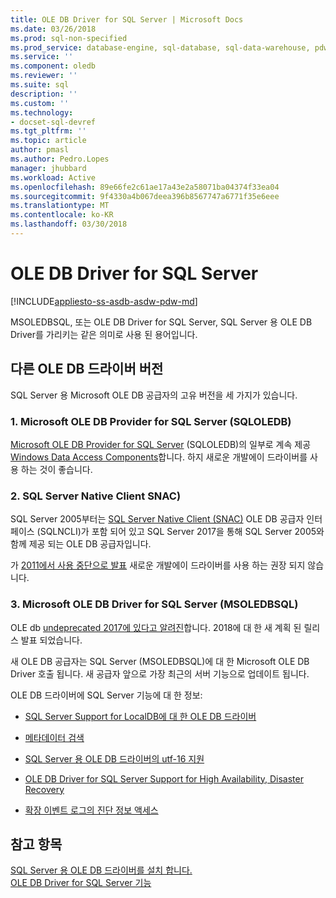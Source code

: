 ```yaml
---
title: OLE DB Driver for SQL Server | Microsoft Docs
ms.date: 03/26/2018
ms.prod: sql-non-specified
ms.prod_service: database-engine, sql-database, sql-data-warehouse, pdw
ms.service: ''
ms.component: oledb
ms.reviewer: ''
ms.suite: sql
description: ''
ms.custom: ''
ms.technology:
- docset-sql-devref
ms.tgt_pltfrm: ''
ms.topic: article
author: pmasl
ms.author: Pedro.Lopes
manager: jhubbard
ms.workload: Active
ms.openlocfilehash: 89e66fe2c61ae17a43e2a58071ba04374f33ea04
ms.sourcegitcommit: 9f4330a4b067deea396b8567747a6771f35e6eee
ms.translationtype: MT
ms.contentlocale: ko-KR
ms.lasthandoff: 03/30/2018
---
```

# <a name="ole-db-driver-for-sql-server"></a>OLE DB Driver for SQL Server
[!INCLUDE[appliesto-ss-asdb-asdw-pdw-md](../../includes/appliesto-ss-asdb-asdw-pdw-md.md)]

MSOLEDBSQL, 또는 OLE DB Driver for SQL Server, SQL Server 용 OLE DB Driver를 가리키는 같은 의미로 사용 된 용어입니다.

## <a name="different-incarnations-of-ole-db-drivers"></a>다른 OLE DB 드라이버 버전

SQL Server 용 Microsoft OLE DB 공급자의 고유 버전을 세 가지가 있습니다.


### <a name="1-microsoft-ole-db-provider-for-sql-server-sqloledb"></a>1. Microsoft OLE DB Provider for SQL Server (SQLOLEDB)

[Microsoft OLE DB Provider for SQL Server](../../ado/guide/appendixes/microsoft-ole-db-provider-for-sql-server.md) (SQLOLEDB)의 일부로 계속 제공 [Windows Data Access Components](https://msdn.microsoft.com/en-us/library/ms692897.aspx)합니다. 하지 새로운 개발에이 드라이버를 사용 하는 것이 좋습니다.


### <a name="2-sql-server-native-client-snac"></a>2. SQL Server Native Client SNAC)

SQL Server 2005부터는 [SQL Server Native Client (SNAC)](../../relational-databases/native-client/sql-server-native-client.md) OLE DB 공급자 인터페이스 (SQLNCLI)가 포함 되어 있고 SQL Server 2017을 통해 SQL Server 2005와 함께 제공 되는 OLE DB 공급자입니다.

가 [2011에서 사용 중단으로 발표](https://blogs.msdn.microsoft.com/sqlnativeclient/2011/08/29/microsoft-is-aligning-with-odbc-for-native-relational-data-access/) 새로운 개발에이 드라이버를 사용 하는 권장 되지 않습니다.


### <a name="3-microsoft-ole-db-driver-for-sql-server-msoledbsql"></a>3. Microsoft OLE DB Driver for SQL Server (MSOLEDBSQL)

OLE db [undeprecated 2017에 있다고 알려진](https://blogs.msdn.microsoft.com/sqlnativeclient/2017/10/06/announcing-the-new-release-of-ole-db-driver-for-sql-server/)합니다. 2018에 대 한 새 계획 된 릴리스 발표 되었습니다.

새 OLE DB 공급자는 SQL Server (MSOLEDBSQL)에 대 한 Microsoft OLE DB Driver 호출 됩니다. 새 공급자 앞으로 가장 최근의 서버 기능으로 업데이트 됩니다.

OLE DB 드라이버에 SQL Server 기능에 대 한 정보:

-   [SQL Server Support for LocalDB에 대 한 OLE DB 드라이버](../oledb/features/oledb-driver-for-sql-server-support-for-localdb.md)  

-   [메타데이터 검색](../oledb/features/metadata-discovery.md)  

-   [SQL Server 용 OLE DB 드라이버의 utf-16 지원](../oledb/features/utf-16-support-in-oledb-driver-for-sql-server.md)  

-   [OLE DB Driver for SQL Server Support for High Availability, Disaster Recovery](../oledb/features/oledb-driver-for-sql-server-support-for-high-availability-disaster-recovery.md)  

-   [확장 이벤트 로그의 진단 정보 액세스](../oledb/features/accessing-diagnostic-information-in-the-extended-events-log.md)  

## <a name="see-also"></a>참고 항목  
[SQL Server 용 OLE DB 드라이버를 설치 합니다.](../oledb/applications/installing-oledb-driver-for-sql-server.md)  
 [OLE DB Driver for SQL Server 기능](../oledb/features/oledb-driver-for-sql-server-features.md )  
